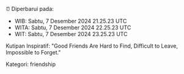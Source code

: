 ⏰ Diperbarui pada:
- WIB: Sabtu, 7 Desember 2024 21.25.23 UTC
- WITA: Sabtu, 7 Desember 2024 22.25.23 UTC
- WIT: Sabtu, 7 Desember 2024 23.25.23 UTC

Kutipan Inspiratif:
"Good Friends Are Hard to Find, Difficult to Leave, Impossible to Forget."


Kategori: friendship

